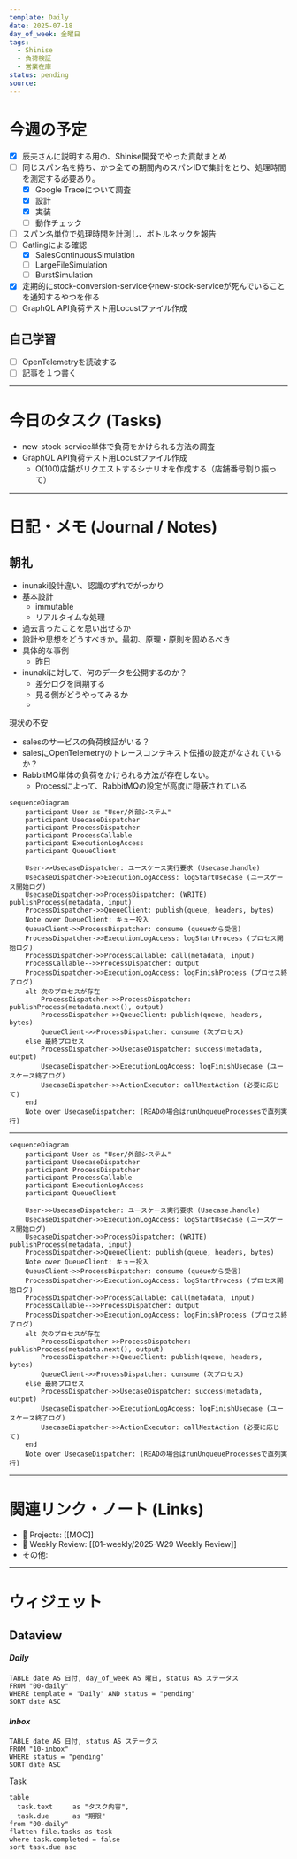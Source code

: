 ```yaml
---
template: Daily
date: 2025-07-18
day_of_week: 金曜日
tags:
  - Shinise
  - 負荷検証
  - 営業在庫
status: pending
source:
---
```

# 今週の予定
- [x] 辰夫さんに説明する用の、Shinise開発でやった貢献まとめ
- [ ] 同じスパン名を持ち、かつ全ての期間内のスパンIDで集計をとり、処理時間を測定する必要あり。
	- [x] Google Traceについて調査
	- [x] 設計
	- [x] 実装
	- [ ] 動作チェック
- [ ] スパン名単位で処理時間を計測し、ボトルネックを報告
- [ ] Gatlingによる確認
	- [x] SalesContinuousSimulation
	- [ ] LargeFileSimulation
	- [ ] BurstSimulation
- [x] 定期的にstock-conversion-serviceやnew-stock-serviceが死んでいることを通知するやつを作る
- [ ] GraphQL API負荷テスト用Locustファイル作成

## 自己学習
- [ ] OpenTelemetryを読破する
- [ ] 記事を１つ書く
---
# 今日のタスク (Tasks)
- new-stock-service単体で負荷をかけられる方法の調査
- GraphQL API負荷テスト用Locustファイル作成
	- O(100)店舗がリクエストするシナリオを作成する（店舗番号割り振って）

---

# 日記・メモ (Journal / Notes)


## 朝礼
- inunaki設計違い、認識のずれでがっかり
- 基本設計
	- immutable
	- リアルタイムな処理
- 過去言ったことを思い出せるか
- 設計や思想をどうすべきか。最初、原理・原則を固めるべき
- 具体的な事例
	- 昨日
- inunakiに対して、何のデータを公開するのか？
	- 差分ログを同期する
	- 見る側がどうやってみるか
	- 


現状の不安
- salesのサービスの負荷検証がいる？
- salesにOpenTelemetryのトレースコンテキスト伝播の設定がなされているか？
- RabbitMQ単体の負荷をかけられる方法が存在しない。
	- Processによって、RabbitMQの設定が高度に隠蔽されている



```mermaid
sequenceDiagram
    participant User as "User/外部システム"
    participant UsecaseDispatcher
    participant ProcessDispatcher
    participant ProcessCallable
    participant ExecutionLogAccess
    participant QueueClient

    User->>UsecaseDispatcher: ユースケース実行要求 (Usecase.handle)
    UsecaseDispatcher->>ExecutionLogAccess: logStartUsecase (ユースケース開始ログ)
    UsecaseDispatcher->>ProcessDispatcher: (WRITE) publishProcess(metadata, input)
    ProcessDispatcher->>QueueClient: publish(queue, headers, bytes)
    Note over QueueClient: キュー投入
    QueueClient->>ProcessDispatcher: consume (queueから受信)
    ProcessDispatcher->>ExecutionLogAccess: logStartProcess (プロセス開始ログ)
    ProcessDispatcher->>ProcessCallable: call(metadata, input)
    ProcessCallable-->>ProcessDispatcher: output
    ProcessDispatcher->>ExecutionLogAccess: logFinishProcess (プロセス終了ログ)
    alt 次のプロセスが存在
        ProcessDispatcher->>ProcessDispatcher: publishProcess(metadata.next(), output)
        ProcessDispatcher->>QueueClient: publish(queue, headers, bytes)
        QueueClient->>ProcessDispatcher: consume (次プロセス)
    else 最終プロセス
        ProcessDispatcher->>UsecaseDispatcher: success(metadata, output)
        UsecaseDispatcher->>ExecutionLogAccess: logFinishUsecase (ユースケース終了ログ)
        UsecaseDispatcher->>ActionExecutor: callNextAction (必要に応じて)
    end
    Note over UsecaseDispatcher: (READの場合はrunUnqueueProcessesで直列実行)
```




---

```mermaid
sequenceDiagram
    participant User as "User/外部システム"
    participant UsecaseDispatcher
    participant ProcessDispatcher
    participant ProcessCallable
    participant ExecutionLogAccess
    participant QueueClient

    User->>UsecaseDispatcher: ユースケース実行要求 (Usecase.handle)
    UsecaseDispatcher->>ExecutionLogAccess: logStartUsecase (ユースケース開始ログ)
    UsecaseDispatcher->>ProcessDispatcher: (WRITE) publishProcess(metadata, input)
    ProcessDispatcher->>QueueClient: publish(queue, headers, bytes)
    Note over QueueClient: キュー投入
    QueueClient->>ProcessDispatcher: consume (queueから受信)
    ProcessDispatcher->>ExecutionLogAccess: logStartProcess (プロセス開始ログ)
    ProcessDispatcher->>ProcessCallable: call(metadata, input)
    ProcessCallable-->>ProcessDispatcher: output
    ProcessDispatcher->>ExecutionLogAccess: logFinishProcess (プロセス終了ログ)
    alt 次のプロセスが存在
        ProcessDispatcher->>ProcessDispatcher: publishProcess(metadata.next(), output)
        ProcessDispatcher->>QueueClient: publish(queue, headers, bytes)
        QueueClient->>ProcessDispatcher: consume (次プロセス)
    else 最終プロセス
        ProcessDispatcher->>UsecaseDispatcher: success(metadata, output)
        UsecaseDispatcher->>ExecutionLogAccess: logFinishUsecase (ユースケース終了ログ)
        UsecaseDispatcher->>ActionExecutor: callNextAction (必要に応じて)
    end
    Note over UsecaseDispatcher: (READの場合はrunUnqueueProcessesで直列実行)
```


---

# 関連リンク・ノート (Links)
- 📂 Projects: [[MOC]]
- 📂 Weekly Review: [[01-weekly/2025-W29 Weekly Review]]
- その他: 

---

# ウィジェット
## **Dataview**

#### *Daily*
```dataview
TABLE date AS 日付, day_of_week AS 曜日, status AS ステータス
FROM "00-daily"
WHERE template = "Daily" AND status = "pending"
SORT date ASC
```

#### *Inbox*
```dataview
TABLE date AS 日付, status AS ステータス
FROM "10-inbox"
WHERE status = "pending"
SORT date ASC
```

Task
```dataview
table
  task.text     as "タスク内容",
  task.due      as "期限"
from "00-daily"
flatten file.tasks as task
where task.completed = false
sort task.due asc
```

